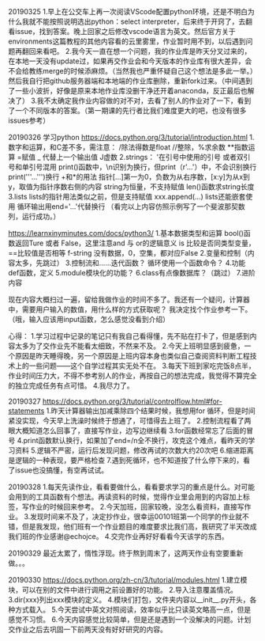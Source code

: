 20190325
1.早上在公交车上再一次阅读VScode配置python环境，还是不明白为什么我就不能按照说明选出python：select interpreter，后来终于开窍了，去翻看issue，找到答案。晚上回家之后修改vscode语言为英文。然后官方关于environments这篇教程的其他内容看的云里雾里，作业暂时用不到，以后遇到问题再翻回来看吧。
2.我今天一直在想一个问题，我的作业库是昨天分叉过来的，在本地一天没有update过，如果再交作业会和今天版本的作业库有很大差异，会不会给教练merge的时候添麻烦。（当然我也严重怀疑自己这个想法是多此一举。）然后我自行把github服务器端和本地端的作业库删除，重新fork过来。（中间遇到了一些小波折，好像是原来本地作业库没删干净还开着anaconda，反正最后也解决了）
3.我不太确定我作业内容做的对不对，去看了别人的作业对了一下，看到了一个不同版本的答案。（第一期课的先行者比我们难度更大的吧，也没有很多issues参考）

20190326
学习python
https://docs.python.org/3/tutorial/introduction.html
1.数字和运算，和C差不多，需注意：
/除法得数是float
//整除，%求余数
**指数运算
=赋值
_ 代替上一个输出值
J虚数
2.strings：
\'在引号中使用的引号
或者双引号和单引号混用
print()函数中，\n识别为换行，但print（r'...'）中，不会识别换行
print('''...''')换行
+和*的用法
指针[...]第一为0，负数为从右序数，[x:y]为从x到y，取值为指针序数右侧的内容
string为恒量，不支持赋值
len()函数求string长度
3.lists
lists的指针用法类似之前，但是支持赋值
xxx.append(...)
lists还能嵌套使用
循环输出用end='...'代替换行
（看完以上内容仿照示例写了一个斐波那契数列，运行成功。）

https://learnxinyminutes.com/docs/python3/
1.基本数据类型和运算
bool()函数返回Ture 或者 False，这里注意and 与 or的逻辑意义
is 比较是否同类型变量，==比较值是否相等
f-string
没有数据，0，空集，都对应False
2.变量和控制（内容太多，先跳过）
3.控制流和……迭代函数？
循环使用一个函数命令？
4.功能
def函数，定义
5.module模块化的功能？
6.class有点像数据库？（跳过）
7.进阶内容

现在内容大概扫过一遍，留给我做作业的时间不多了。我还有一个疑问，计算器中，需要用户输入的数值，用什么样的方式获取呢？
我决定找个作业参考一下。
（哦，输入应该用input函数，怎么感觉没看到介绍）

心得：
1.学习过程中记录的笔记只有我自己看得懂，先不贴在打卡了，但是感到内容太多为了交作业先不能看太细致，不然来不及。
2.今天上班明显感到疲惫，一个原因是昨天睡得晚，另一个原因是上班内容本身也类似自己查阅资料判断工程技术上的一些问题——这个自学过程其实无处不在。
3.每天下班到家吃完饭8点半，作业时间压力大，不得不参考别人的作业，再按自己的想法完成，我觉得不算完全的独立完成任务有点可惜。
4.我尽力了。

20190327
https://docs.python.org/3/tutorial/controlflow.html#for-statements
1.昨天计算器输出加减乘除四个结果时候，我想用for 循环，但是时间紧没实现，今天早上洗澡时候终于想通了，可惜得去上班了。
2.控制流程看了两眼大概知道怎么回事了，直接写作业，边写边继续看
3.for函数经常忘了后面的冒号
4.print函数默认换行，如果加了end=/n全不换行，攻克这个难点，看昨天的学习资料
5.逻辑不严密，运行后发现问题，修改再试的次数大约20次吧
6.缩进距离是逻辑的一种表现，要严格检查
7.遇到死循环，也不知道按了什么停下来的，看了issue也没搞懂，有空再试试。

20190328
1.每天先读作业，看看要做什么，看看要求学习的重点是什么。对可能会用到的工具函数有个想法。再读资料的时候，觉得作业里会用到的内容加上标签，写作业的时候回来参考。
2.今天加班，回家较晚，没怎么看资料，直接写作业。
3.发现时间来不及了，决定抄作业，很幸运00101班第一个同学的作业就不错，但是我发现，他们班有一个作业题目的难度要求比我们高，我研究了半天改成我们班的作业感谢@echojce。
4.交完作业再好好看看今天该学的东西。

20190329
最近太累了，惰性浮现。终于熬到周末了，这两天作业有空要重新做。。。

20190330
https://docs.python.org/zh-cn/3/tutorial/modules.html
1.建立模块，可以在别的文件中进行调用之前设置好的功能。
2.导入注意覆盖情况。
3.dir(xxx)列出xxx模块的定义。
4.模块们打包，文件夹内容以__init__.py开头，各种方式载入。
5.今天尝试中英文对照阅读，效率似乎比只读英文略高一点，但是感觉不习惯。
6.今天内容感觉比较简单，但是还是遇到一个没解决的问题。计划交作业之后去巩固一下前两天没有好好研究的内容。